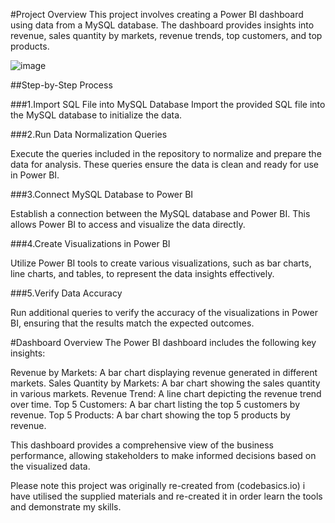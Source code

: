 #Project Overview
This project involves creating a Power BI dashboard using data from a MySQL database. The dashboard provides insights into revenue, sales quantity by markets, revenue trends, top customers, and top products.


![image](https://github.com/divyesh67/SalesAnalytics/assets/80839172/87f9f912-deec-4113-8e2a-9263adc4391d)



##Step-by-Step Process

###1.Import SQL File into MySQL Database
Import the provided SQL file into the MySQL database to initialize the data.

###2.Run Data Normalization Queries

Execute the queries included in the repository to normalize and prepare the data for analysis. These queries ensure the data is clean and ready for use in Power BI.

###3.Connect MySQL Database to Power BI

Establish a connection between the MySQL database and Power BI. This allows Power BI to access and visualize the data directly.

###4.Create Visualizations in Power BI

Utilize Power BI tools to create various visualizations, such as bar charts, line charts, and tables, to represent the data insights effectively.

###5.Verify Data Accuracy

Run additional queries to verify the accuracy of the visualizations in Power BI, ensuring that the results match the expected outcomes.

#Dashboard Overview
The Power BI dashboard includes the following key insights:

Revenue by Markets: A bar chart displaying revenue generated in different markets.
Sales Quantity by Markets: A bar chart showing the sales quantity in various markets.
Revenue Trend: A line chart depicting the revenue trend over time.
Top 5 Customers: A bar chart listing the top 5 customers by revenue.
Top 5 Products: A bar chart showing the top 5 products by revenue.

This dashboard provides a comprehensive view of the business performance, allowing stakeholders to make informed decisions based on the visualized data.

Please note this project was originally re-created from (codebasics.io) i have utilised the supplied materials and re-created it in order learn the tools and demonstrate my skills.

